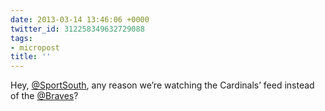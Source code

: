 ```yaml
---
date: 2013-03-14 13:46:06 +0000
twitter_id: 312258349632729088
tags:
- micropost
title: ''
---
```


Hey, [@SportSouth](https://twitter.com/SportSouth), any reason we’re watching the Cardinals’ feed instead of the [@Braves](https://twitter.com/Braves)?
